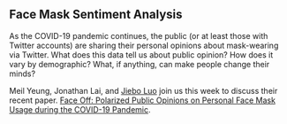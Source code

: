 ## Face Mask Sentiment Analysis

As the COVID-19 pandemic continues, the public (or at least those with Twitter accounts) are sharing their personal opinions about mask-wearing via Twitter. What does this data tell us about public opinion? How does it vary by demographic? What, if anything, can make people change their minds?

Meil Yeung, Jonathan Lai, and [Jiebo Luo](https://www.cs.rochester.edu/u/jluo/) join us this week to discuss their recent paper.  [Face Off: Polarized Public Opinions on Personal Face Mask Usage during the COVID-19 Pandemic](https://arxiv.org/abs/2011.00336).
